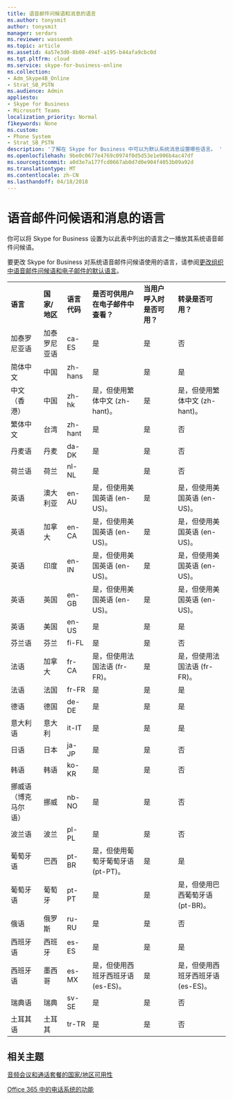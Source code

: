 ```yaml
---
title: 语音邮件问候语和消息的语言
ms.author: tonysmit
author: tonysmit
manager: serdars
ms.reviewer: wasseemh
ms.topic: article
ms.assetid: 4a57e3d0-8b08-494f-a195-b44afa9cbc0d
ms.tgt.pltfrm: cloud
ms.service: skype-for-business-online
ms.collection:
- Adm_Skype4B_Online
- Strat_SB_PSTN
ms.audience: Admin
appliesto:
- Skype for Business
- Microsoft Teams
localization_priority: Normal
f1keywords: None
ms.custom:
- Phone System
- Strat_SB_PSTN
description: '了解在 Skype for Business 中可以为默认系统消息设置哪些语言。 '
ms.openlocfilehash: 9be0c0677e4769c0974f0d5d53e1e906b4ac47df
ms.sourcegitcommit: a0d3e7a177fcd0667ab0d7d0e904f4053b09a92d
ms.translationtype: MT
ms.contentlocale: zh-CN
ms.lasthandoff: 04/18/2018
---
```

# <a name="languages-for-voicemail-greetings-and-messages"></a>语音邮件问候语和消息的语言

你可以将 Skype for Business 设置为以此表中列出的语言之一播放其系统语音邮件问候语。
  
要更改 Skype for Business 对系统语音邮件问候语使用的语言，请参阅[更改组织中语音邮件问候语和电子邮件的默认语言](change-the-default-language-for-greetings-and-emails.md)。
  
|||||||
|:-----|:-----|:-----|:-----|:-----|:-----|
|**语言** <br/> |**国家/地区** <br/> |**语言代码** <br/> |**是否可供用户在电子邮件中查看？** <br/> |**当用户呼入时是否可用？** <br/> |**转录是否可用？** <br/> |
|加泰罗尼亚语  <br/> |加泰罗尼亚语  <br/> |ca-ES  <br/> |是  <br/> |是  <br/> |否  <br/> |
|简体中文  <br/> |中国  <br/> |zh-hans  <br/> |是  <br/> |是  <br/> |是  <br/> |
|中文（香港）  <br/> |中国  <br/> |zh-hk  <br/> |是，但使用繁体中文 (zh-hant)。  <br/> | 是 <br/> |是，但使用繁体中文 (zh-hant)。  <br/> |
|繁体中文  <br/> |台湾  <br/> |zh-hant  <br/> |是  <br/> |是  <br/> |否  <br/> |
|丹麦语  <br/> |丹麦  <br/> |da-DK  <br/> |是  <br/> |是  <br/> |否  <br/> |
|荷兰语  <br/> |荷兰  <br/> |nl-NL  <br/> |是  <br/> |是  <br/> |否  <br/> |
|英语  <br/> |澳大利亚  <br/> |en-AU  <br/> |是，但使用美国英语 (en-US)。  <br/> |是  <br/> |是，但使用美国英语 (en-US)。  <br/> |
|英语  <br/> |加拿大  <br/> |en-CA  <br/> |是，但使用美国英语 (en-US)。  <br/> |是  <br/> |是，但使用美国英语 (en-US)。  <br/> |
|英语  <br/> |印度  <br/> |en-IN  <br/> |是，但使用美国英语 (en-US)。  <br/> |是  <br/> |是，但使用美国英语 (en-US)。  <br/> |
|英语  <br/> |英国  <br/> |en-GB  <br/> |是，但使用美国英语 (en-US)。  <br/> |是  <br/> |是，但使用美国英语 (en-US)。  <br/> |
|英语  <br/> |美国  <br/> |en-US  <br/> |是  <br/> |是  <br/> |是  <br/> |
|芬兰语  <br/> |芬兰  <br/> |fi-FL  <br/> |是  <br/> |是  <br/> |否  <br/> |
|法语  <br/> |加拿大  <br/> |fr-CA  <br/> |是，但使用法国法语 (fr-FR)。  <br/> |是  <br/> |是，但使用法国法语 (fr-FR)。  <br/> |
|法语  <br/> |法国  <br/> |fr-FR  <br/> |是  <br/> |是  <br/> |是  <br/> |
|德语  <br/> |德国  <br/> |de-DE  <br/> |是  <br/> |是  <br/> |是  <br/> |
|意大利语  <br/> |意大利  <br/> |it-IT  <br/> |是  <br/> |是  <br/> |是  <br/> |
|日语  <br/> |日本  <br/> |ja-JP  <br/> |是  <br/> |是  <br/> |否  <br/> |
|韩语  <br/> |韩语  <br/> |ko-KR  <br/> |是  <br/> |是  <br/> |否  <br/> |
|挪威语（博克马尔语）  <br/> |挪威  <br/> |nb-NO  <br/> |是  <br/> |是  <br/> |否  <br/> |
|波兰语  <br/> |波兰  <br/> |pl-PL  <br/> |是  <br/> | 是 <br/> |否  <br/> |
|葡萄牙语  <br/> |巴西  <br/> |pt-BR  <br/> |是，但使用葡萄牙葡萄牙语 (pt-PT)。  <br/> |是  <br/> |是  <br/> |
|葡萄牙语  <br/> |葡萄牙  <br/> |pt-PT  <br/> |是  <br/> |是  <br/> |是，但使用巴西葡萄牙语 (pt-BR)。  <br/> |
|俄语  <br/> |俄罗斯  <br/> |ru-RU  <br/> |是  <br/> |是  <br/> |否  <br/> |
|西班牙语  <br/> |西班牙  <br/> |es-ES  <br/> |是  <br/> |是  <br/> |是  <br/> |
|西班牙语  <br/> |墨西哥  <br/> |es-MX  <br/> |是，但使用西班牙西班牙语 (es-ES)。  <br/> |是  <br/> |是，但使用西班牙西班牙语 (es-ES)。  <br/> |
|瑞典语  <br/> |瑞典  <br/> |sv-SE  <br/> |是  <br/> |是  <br/> |否  <br/> |
|土耳其语  <br/> |土耳其  <br/> |tr-TR  <br/> |是  <br/> |是  <br/> |否  <br/> |
   
## <a name="related-topics"></a>相关主题
[音频会议和通话套餐的国家/地区可用性](../../country-and-region-availability-for-audio-conferencing-and-calling-plans/country-and-region-availability-for-audio-conferencing-and-calling-plans.md)

[Office 365 中的电话系统的功能](../../what-is-phone-system-in-office-365/here-s-what-you-get-with-phone-system.md)
  
  
 